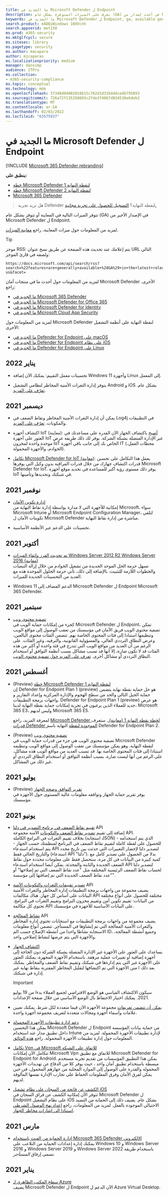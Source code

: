 ```yaml
---
title: ما الجديد في Microsoft Defender ل Endpoint
description: تعرف على الميزات المتوفرة بشكل عام (GA) في أحدث إصدار من Microsoft Defender ل Endpoint، بالإضافة إلى ميزات الأمان في Windows 10 Windows Server.
keywords: ما الجديد في Microsoft Defender ل Endpoint, ga, available generally, capabilities, available, new
search.product: eADQiWindows 10XVcnh
search.appverid: met150
ms.prod: m365-security
ms.mktglfcycl: secure
ms.sitesec: library
ms.pagetype: security
ms.author: macapara
author: mjcaparas
ms.localizationpriority: medium
manager: dansimp
audience: ITPro
ms.collection:
- m365-security-compliance
ms.topic: conceptual
ms.technology: mde
ms.openlocfilehash: 37348d04002034b15c7b2d1d31b44dcedb795893
ms.sourcegitcommit: 726a72f135358603c2fde3f4067d834536e6deb2
ms.translationtype: MT
ms.contentlocale: ar-SA
ms.lasthandoff: 02/03/2022
ms.locfileid: "63575937"
---
```

# <a name="whats-new-in-microsoft-defender-for-endpoint"></a>ما الجديد في Microsoft Defender ل Endpoint

[!INCLUDE [Microsoft 365 Defender rebranding](../../includes/microsoft-defender.md)]

**ينطبق على:**

- [خطة Microsoft Defender لنقطة النهاية 1](https://go.microsoft.com/fwlink/p/?linkid=2154037)
- [خطة Microsoft Defender لنقطة النهاية 2](https://go.microsoft.com/fwlink/p/?linkid=2154037)
- [Microsoft 365 Defender](https://go.microsoft.com/fwlink/?linkid=2118804)

> هل تريد تجربة Defender لنقطة النهاية؟ [التسجيل للحصول على تجربة مجانية.](https://signup.microsoft.com/create-account/signup?products=7f379fee-c4f9-4278-b0a1-e4c8c2fcdf7e&ru=https://aka.ms/MDEp2OpenTrial?ocid=docs-wdatp-pullalerts-abovefoldlink)

تتوفر الميزات التالية في المعاينة أو تتوفر بشكل عام (GA) في الإصدار الأخير من Microsoft Defender ل Endpoint.

لمزيد من المعلومات حول ميزات المعاينة، راجع [معاينة الميزات](preview.md).

> [!TIP]
> موجز RSS: يتم إعلامك عند تحديث هذه الصفحة عن طريق نسخ عنوان URL التالي ولصقه في قارئ الموجز:
>
> ```https
> https://docs.microsoft.com/api/search/rss?search=%22features+are+generally+available+%28GA%29+in+the+latest+release+of+Microsoft+Defender+for+Endpoint%22&locale=en-us&facet=
> ```

لمزيد من المعلومات حول أحدث ما في منتجات أمان Microsoft Defender الأخرى، راجع:

- [ما الجديد في Microsoft 365 Defender](../defender/whats-new.md)
- [ما الجديد في Microsoft Defender for Office 365](../office-365-security/whats-new-in-defender-for-office-365.md)
- [ما الجديد في Microsoft Defender for Identity](/defender-for-identity/whats-new)
- [ما الجديد في Microsoft Cloud App Security](/cloud-app-security/release-notes)

لمزيد من المعلومات حول Microsoft Defender لنقطة النهاية على أنظمة التشغيل الأخرى:

- [ما الجديد في Defender for Endpoint على macOS](mac-whatsnew.md)
- [ما الجديد في Defender for Endpoint على نظام iOS](ios-whatsnew.md)
- [ما الجديد في Defender for Endpoint على Linux](linux-whatsnew.md)


## <a name="january-2022"></a>يناير 2022

- تحسينات معمل التقييم: يمكنك الآن إضافة Windows 11 وأجهزة Linux إلى المعمل. 

- يتوفر إدارة الثغرات الأمنية المخاطر لنظامي التشغيل Android و iOS بشكل عام. [تعرّف على المزيد](https://techcommunity.microsoft.com/t5/microsoft-defender-for-endpoint/announcing-general-availability-of-vulnerability-management/ba-p/3071663).

## <a name="december-2021"></a>ديسمبر 2021

- يمكن أن إدارة الثغرات الأمنية المخاطر ونقاط الضعف في Log4j في التطبيقات والمكونات. [تعرّف على المزيد](https://www.microsoft.com/security/blog/2021/12/11/guidance-for-preventing-detecting-and-hunting-for-cve-2021-44228-log4j-2-exploitation/#TVM).

- اكتشاف أجهزة IoT (معاينة): [أصبح](device-discovery.md) باكتشاف الجهاز الآن القدرة على مساعدتك في العثور على أجهزة IoT غير الإدارة المتصلة بشبكة الشركة. يوفر لك ذلك طريقة عرض موحدة واحدة لمخزون IoT الخاص بك إلى جانب باقي أجهزة IT (محطات العمل، الخوادم، والأجهزة المحمولة).

- [تكامل Microsoft Defender for IoT (معاينة)](enable-microsoft-defender-for-iot-integration.md): يعمل هذا التكامل على تحسين قدرات اكتشاف جهازك من خلال قدرات المراقبة بدون وكيل التي يوفرها Microsoft Defender for IoT. يوفر ذلك مستوى رؤية أكبر للمساعدة في تحديد موقع أجهزة IoT في شبكتك وتحديدها وتأمينها.

## <a name="november-2021"></a>نوفمبر 2021

- [إدارة تكوين الأمان](security-config-management.md) <br/> إمكانية للأجهزة التي لا مدارة بواسطة إدارة نقاط النهاية من Microsoft، سواء Microsoft Intune أو Microsoft Endpoint Configuration Manager، لتلقي تكوينات الأمان ل Microsoft Defender مباشرة من إدارة نقاط النهاية.

- تحسينات على الدعم عبر الأنظمة الأساسية.

## <a name="october-2021"></a>أكتوبر 2021

- [تم تحديث الفرز واتقاء الميزات Windows Server 2012 R2 Windows Server 2016 (معاينة)](configure-server-endpoints.md)<br/> تسهل حزمة الحل الموحد الجديدة من تشغيل الخوادم من خلال إزالة التبعيات والخطوات اللازمة للتثبيت. بالإضافة إلى ذلك، تأتي حزمة الحلول الموحدة هذه مع العديد من التحسينات الجديدة للميزات.

- Windows 11 الدعم المضاف إلى Microsoft Defender ل Endpoint Microsoft 365 Defender.

## <a name="september-2021"></a>سبتمبر 2021

- [تصفية محتوى ويب](web-content-filtering.md) <br/>كجزء من إمكانات حماية الويب في Microsoft Defender ل Endpoint، تمكن تصفية محتوى الويب فريق الأمان في مؤسستك من تعقب الوصول إلى مواقع الويب وتنظيمها استنادا إلى فئات المحتوى الخاصة بهم. تتضمن الفئات محتوى البالغين، وعرض النطاق الترددي العالي، والمسؤولية القانونية، والترفيه، وغير الفئات. على الرغم من أن العديد من مواقع الويب التي تندرج في فئة واحدة أو أكثر من هذه الفئات قد لا تكون ضارة، إلا أنها قد تسبب مشاكل بسبب أنظمة التوافق أو استخدام النطاق الترددي أو مشاكل أخرى. [تعرف على المزيد حول تصفية محتوى الويب](web-content-filtering.md).

## <a name="august-2021"></a>أغسطس 2021

- (Preview) [خطة Microsoft Defender لنقطة النهاية 1 ](defender-endpoint-plan-1.md) <br/>إن Defender for Endpoint Plan 1 (preview) هو حل حماية نقطة نهاية يتضمن حماية الجيل التالي والحد من سطح الهجوم والإدارة المركزية وإعداد التقارير و واجهات برمجة التطبيقات. Defender for Endpoint Plan 1 (preview) هو عرض جديد للعملاء الذين يرغبون في تجربة إمكانات حماية نقطة النهاية لدينا، Microsoft 365 E3، وليس لديهم Microsoft 365 E5. 

   لمعرفة المزيد، راجع [Microsoft Defender لخطة نقطة النهاية 1 (معاينة).](defender-endpoint-plan-1.md). ستعرف [قدرات Defender الموجودة لنقطة](microsoft-defender-endpoint.md) النهاية باسم Defender for Endpoint Plan 2. 

- (Preview) [تصفية محتوى ويب](web-content-filtering.md)<br>  تصفية محتوى الويب هي جزء من قدرات حماية الويب في Microsoft Defender لنقطة النهاية. وهو يمكن مؤسستك من تعقب الوصول إلى مواقع الويب وتنظيمه استنادا إلى فئات المحتوى الخاصة بها. قد تسبب العديد من مواقع الويب هذه مشاكل، على الرغم من أنها ليست ضارة، بسبب أنظمة التوافق أو استخدام النطاق الترددي أو غير ذلك من المشاكل.

## <a name="july-2021"></a>يوليو 2021

- (Preview) [تقرير التوافق وصحة الجهاز](machine-reports.md) <br>  يوفر تقرير حماية الجهاز وتوافقه معلومات عالية المستوى حول الأجهزة في مؤسستك.

## <a name="june-2021"></a>يونيو 2021

- [تقييم نقاط الضعف في برنامج التصدير في دلتا](get-assessment-methods-properties.md#31-methods) API <br> إضافة إلى تقييم [تصدير نقاط الضعف والتكوينات](get-assessment-methods-properties.md) الآمنة مجموعة API. <br> بخلاف تقييم الثغرات في البرامج الكاملة (استجابة JSON) - الذي يتم استخدامه للحصول على لقطة كاملة لتقييم نقاط الضعف في البرنامج لمنظمتك حسب الجهاز - يتم استخدام استدعاء API لتصدير دلتا لإحضار التغييرات التي حدثت بين تاريخ محدد والتاريخ الحالي فقط (استدعاء API "دلتا"). بدلا من الحصول على تصدير كامل مع كمية كبيرة من البيانات في كل مرة، ستحصل فقط على معلومات محددة حول نقاط الضعف الجديدة والثابتة والمحدثة. يمكن أيضا استخدام استدعاء API لتصدير دلتا لحساب نقاط الضعف الرئيسية المختلفة مثل "عدد نقاط الضعف التي تم إصلاحها" أو "عدد نقاط الضعف الجديدة التي تم إضافتها إلى مؤسسة".

- [تصدير تقييمات الثغرات والتكوينات الآمنة](get-assessment-methods-properties.md) API <br> يضيف مجموعة من واجهات برمجة التطبيقات إدارة المخاطر والثغرات الأمنية البيانات على أساس كل جهاز. هناك مكالمات API مختلفة للحصول على أنواع مختلفة من البيانات: تقييم تكوين آمن وتقييم مخزون البرامج وتقييم الثغرات في البرامج. تحتوي كل مكالمة API على البيانات الأساسية للأجهزة في مؤسستك.

- [نشاط المعالجة](get-remediation-methods-properties.md) API <br> يضيف مجموعة من واجهات برمجة التطبيقات مع استجابات تحتوي إدارة المخاطر والثغرات الأمنية المعالجة التي تم إنشاؤها في المستأجر. تتضمن أنواع معلومات الاستجابة نشاطا واحدا من أنشطة الإصلاح حسب الم ID، وجميع أنشطة المعالجة، والأجهزة التي يتم عرضها لنشاط إصلاحي واحد.

- [اكتشاف الجهاز](device-discovery.md) <br> يساعدك على العثور على الأجهزة غير الإدارة المتصلة بشبكة الشركة دون الحاجة إلى أجهزة إضافية أو تغييرات عملية مرهقة. باستخدام الأجهزة المجهزة، يمكنك العثور على الأجهزة غير التي يتم إدارةها في شبكتك وتقييم نقاط الضعف والمخاطر. يمكنك بعد ذلك ا متن الأجهزة التي تم اكتشافها لتقليل المخاطر المقترنة بنقاط نهاية غير إدارة في شبكتك.

   > [!IMPORTANT]
   > سيكون الاكتشاف القياسي هو الوضع الافتراضي لجميع العملاء بدءا من 19 يوليو 2021. يمكنك اختيار الاحتفاظ بال الوضع الأساسي من خلال صفحة الإعدادات.

- [يمكن أن تتضمن تعريفات](/microsoft-365/security/defender-endpoint/machine-groups) مجموعة الأجهزة الآن قيما متعددة لكل شرط. يمكنك تعيين علامات وأسماء أجهزة ومجالات متعددة لتعريف مجموعة أجهزة واحدة.

- [دعم إدارة تطبيقات الأجهزة المحمولة](https://techcommunity.microsoft.com/t5/microsoft-defender-for-endpoint/announcing-new-capabilities-on-android-and-ios/ba-p/2442730) <br> يمكن هذا التحسين Microsoft Defender ل Endpoint من حماية بيانات المؤسسة داخل تطبيق مدار عند استخدام Intune لإدارة تطبيقات الأجهزة المحمولة. لمزيد من المعلومات حول إدارة تطبيقات الأجهزة المحمولة، راجع [هذه الوثائق](/microsoft-365/mem/intune/apps/mam-faq).

- [تكامل Vpn في Microsoft للانفاق على الشبكة](https://techcommunity.microsoft.com/t5/microsoft-defender-for-endpoint/announcing-new-capabilities-on-android-and-ios/ba-p/2442730) <br> تتكامل الآن إمكانات Microsoft Vpn للانفاق مع تطبيق Microsoft Defender for Endpoint for Android. يمكن هذا التطبيق المؤسسات من تقديم تجربة مستخدم مبسطة باستخدام تطبيق أمان واحد ، حيث يوفر كلا من الدفاع عن تهديدات الأجهزة المحمولة والقدرة على الوصول إلى الموارد المحلية من جهازهم المحمول، في حين يمكن لفرق الأمان وفرق المعلومات الحفاظ على تجارب الإدارة نفسها المألوفة لديهم.

- [الكشف عن فاتحة من السجان على نظام تشغيل iOS](/microsoft-365/security/defender-endpoint/ios-configure-features#conditional-access-with-defender-for-endpoint-on-ios) <br> تتوفر الآن إمكانية الكشف عن فراق السجان في Microsoft Defender ل Endpoint على نظام التشغيل iOS بشكل عام. يضيف ذلك إلى الحماية من التصيد الاحتيالي الموجودة بالفعل.  لمزيد من المعلومات، راجع [إعداد نهج الوصول الشرطي استنادا إلى إشارات مخاطر الجهاز](/microsoft-365/security/defender-endpoint/ios-configure-features).


## <a name="march-2021"></a>مارس 2021
- [إدارة الحماية من العبث باستخدام Microsoft 365 Defender الإلكتروني](prevent-changes-to-security-settings-with-tamper-protection.md#manage-tamper-protection-for-your-organization-using-the-microsoft-365-defender-portal) <br> يمكنك إدارة إعدادات الحماية من التلاعب على Windows 10 و Windows Server 2016 و Windows Server 2019 و Windows Server 2022 باستخدام طريقة تسمى إرفاق *المستأجر.*


## <a name="january-2021"></a>2021 يناير

- [سطح المكتب الظاهري لـ Azure](https://azure.microsoft.com/services/virtual-desktop/) <br> يضيف Microsoft Defender ل Endpoint الآن الدعم ل Azure Virtual Desktop.
